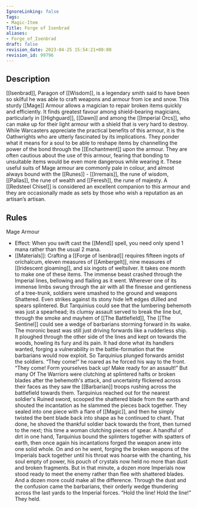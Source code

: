 ```yaml
---
IgnoreLinking: false
Tags:
- Magic-Item
Title: Forge of Isenbrad
aliases:
- Forge_of_Isenbrad
draft: false
revision_date: 2023-04-25 15:54:21+00:00
revision_id: 99796
---
```


## Description
[[Isenbrad]], Paragon of [[Wisdom]], is a legendary smith said to have been so skilful he was able to craft weapons and armour from ice and snow. This sturdy [[Mage]] Armour allows a magician to repair broken items quickly and efficiently. 
It finds greatest favour among shield-bearing magicians, particularly in [[Highguard]], [[Dawn]] and among the [[Imperial Orcs]], who can make up for their light armour with a shield that is very hard to destroy. While Warcasters appreciate the practical benefits of this armour, it is the Oathwrights who are utterly fascinated by its implications. They ponder what it means for a soul to be able to reshape items by channelling the power of the bond through the [[Enchantment]] upon the armour. They are often cautious about the use of this armour, fearing that bonding to unsuitable items would be even more dangerous while wearing it.
These useful suits of Mage armour are commonly pale in colour, and almost always bound with the [[Runes]] - [[Irremais]], the rune of wisdom, [[Pallas]], the rune of wealth and [[Feresh]], the rune of majesty. A [[Redsteel Chisel]] is considered an excellent companion to this armour and they are occasionally made as sets by those who wish a reputation as an artisan’s artisan.
## Rules
Mage Armour
* Effect: When you swift cast the [[Mend]] spell, you need only spend 1 mana rather than the usual 2 mana.
* [[Materials]]: Crafting a [[Forge of Isenbrad]] requires fifteen ingots of orichalcum, eleven measures of [[Ambergelt]], nine measures of [[Iridescent gloaming]], and six ingots of weltsilver. It takes one month to make one of these items.
The immense beast crashed through the Imperial lines, bellowing and flailing as it went. Wherever one of its immense limbs swung through the air with all the finesse and gentleness of a tree-trunk, soldiers were smashed to the ground and weapons Shattered. Even strikes against its stony hide left edges dUlled and spears splintered.
But Tarquinius could see that the lumbering behemoth was just a spearhead; its clumsy assault served to break the line but, through the smoke and mayhem of [[The Battlefield]], The [[The Sentinel]] could see a wedge of barbarians storming forward in its wake.
The moronic beast was still just driving forwards like a rudderless ship. It ploughed through the other side of the lines and kept on towards the woods, howling its fury and its pain. It had done what its handlers wanted, forging a vulnerability in the battle-formation that the barbarians would now exploit.
So Tarquinius plunged forwards amidst the soldiers. “They come!” he roared as he forced his way to the front. “They come! Form yourselves back up! Make ready for an assault!”
But many Of The Warriors were clutching at splintered hafts or broken blades after the behemoth's attack, and uncertainty flickered across their faces as they saw the [[Barbarian]] troops rushing across the battlefield towards them.
Tarquinius reached out for the nearest soldier's Ruined sword, scooped the shattered blade from the earth and shouted the incantation as he slammed the pieces back together. They sealed into one piece with a flare of [[Magic]], and then he simply twisted the bent blade back into shape as he continued to chant.
That done, he shoved the thankful soldier back towards the front, then turned to the next; this time a woman clutching pieces of spear. A handful of dirt in one hand, Tarquinius bound the splinters together with spatters of earth, then once again his incantations forged the weapon anew into one solid whole.
On and on he went, forging the broken weapons of the Imperials back together until his throat was hoarse with the chanting, his soul empty of power, his pouch of crystals now held no more than dust and broken fragments. But in that minute, a dozen more Imperials now stood ready to meet the enemy rather than flee with shattered blades.
And a dozen more could make all the difference.
Through the dust and the confusion came the barbarians, their orderly wedge thundering across the last yards to the Imperial forces.
“Hold the line! Hold the line!”
They held.